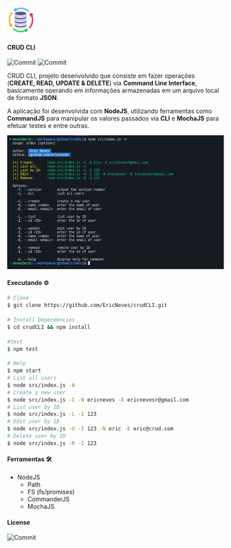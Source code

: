 ![Database Image](.github/database.png)

#### CRUD CLI

![Commit](https://img.shields.io/github/last-commit/ericneves/crudcli?color=success&label=commit&logo=appveyor&logoColor=success&style=flat-square)
![Commit](https://img.shields.io/github/license/EricNeves/crudcli?color=success&logo=appveyor&logoColor=success&style=flat-square)

<p>CRUD CLI, projeto desenvolvido que consiste em fazer operações (<strong>CREATE, READ, UPDATE & DELETE</strong>) via <strong>Command Line Interface</strong>, basicamente operando em informações armazenadas em um arquivo local de formato <strong>JSON</strong>.</p>

<p>A aplicação foi desenvolvida com <strong>NodeJS</strong>, utilizando ferramentas como <strong>CommandJS</strong> para manipular os valores passados via <strong>CLI</strong> e <strong>MochaJS</strong> para efetuar testes e entre outras.</p>

![Screenshot](.github/screenshot.png)

#### Executando ⚙️

```sh
# Clone
$ git clone https://github.com/EricNeves/crudCLI.git

# Install Dependencies
$ cd crudCLI && npm install

#test
$ npm test

# Help
$ npm start
# List all users
$ node src/index.js -A
# Create a new user
$ node src/index.js -C -N ericneves -E ericnevesr@gmail.com
# List user by ID
$ node src/index.js -L -I 123
# Edit user by ID
$ node src/index.js -U -I 123 -N eric -E eric@crud.com
# Delete user by ID
$ node src/index.js -R -I 123

```

#### Ferramentas 🛠

   * NodeJS
     * Path
     * FS (fs/promises)
     * CommanderJS
     * MochaJS

#### License

![Commit](https://img.shields.io/github/license/EricNeves/crudcli?color=success&logo=appveyor&logoColor=success&style=flat-square)
